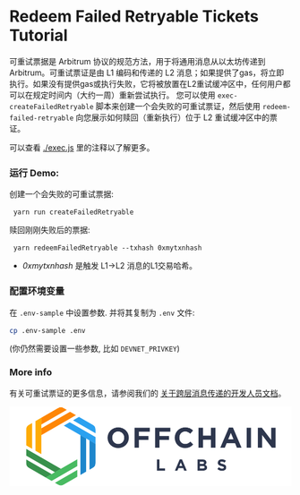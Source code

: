 # Redeem Failed Retryable Tickets Tutorial


可重试票据是 Arbitrum 协议的规范方法，用于将通用消息从以太坊传递到 Arbitrum。可重试票证是由 L1 编码和传递的 L2 消息；如果提供了gas，将立即执行。如果没有提供gas或执行失败，它将被放置在L2重试缓冲区中，任何用户都可以在规定时间内（大约一周）重新尝试执行。
您可以使用 `exec-createFailedRetryable` 脚本来创建一个会失败的可重试票证，然后使用 `redeem-failed-retryable` 向您展示如何赎回（重新执行）位于 L2 重试缓冲区中的票证。

可以查看 [./exec.js](./scripts/exec.js) 里的注释以了解更多。

### 运行 Demo:

创建一个会失败的可重试票据:

```
 yarn run createFailedRetryable
```

赎回刚刚失败后的票据:

```
 yarn redeemFailedRetryable --txhash 0xmytxnhash
```

- _0xmytxnhash_ 是触发 L1->L2 消息的L1交易哈希。

### 配置环境变量

在 `.env-sample` 中设置参数. 并将其复制为 `.env` 文件:

```bash
cp .env-sample .env
```

(你仍然需要设置一些参数, 比如 `DEVNET_PRIVKEY`)

### More info

有关可重试票证的更多信息，请参阅我们的 [关于跨层消息传递的开发人员文档](https://developer.offchainlabs.com/docs/l1_l2_messages)。

<p align="center"><img src="../../assets/offchain_labs_logo.png" width="600"></p>
